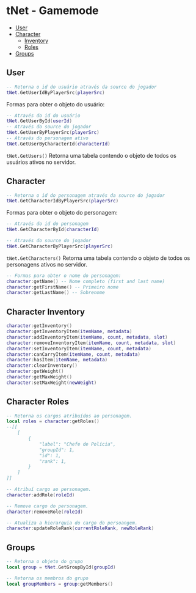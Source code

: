 # tNet - Gamemode

* [User](#user)
* [Character](#character)
    * [Inventory](#character-inventory)
    * [Roles](#character-roles)
* [Groups](#groups)

## User
```lua
-- Retorna o id do usuário através da source do jogador
tNet.GetUserIdByPlayerSrc(playerSrc)
```
Formas para obter o objeto do usuário:
```lua
-- Através do id do usuário
tNet.GetUserById(userId)
-- Através do source do jogador
tNet.GetUserByPlayerSrc(playerSrc)
-- Através do personagem ativo
tNet.GetUserByCharacterId(characterId)
```
`tNet.GetUsers()` Retorna uma tabela contendo o objeto de todos os usuários ativos no servidor.
## Character
```lua
-- Retorna o id do personagem através da source do jogador
tNet.GetCharacterIdByPlayerSrc(playerSrc)
```
Formas para obter o objeto do personagem:
```lua
-- Através do id do personagem
tNet.GetCharacterById(characterId)

-- Através do source do jogador
tNet.GetCharacterByPlayerSrc(playerSrc)
```
`tNet.GetCharacters()` Retorna uma tabela contendo o objeto de todos os personagens ativos no servidor.
```lua
-- Formas para obter o nome do personagem:
character:getName() -- Nome completo (first and last name)
character:getFirstName() -- Primeiro nome
character:getLastName() -- Sobrenome
```
## Character Inventory
```lua
character:getInventory()
character:getInventoryItem(itemName, metadata)
character:addInventoryItem(itemName, count, metadata, slot)
character:removeInventoryItem(itemName, count, metadata, slot)
character:setInventoryItem(itemName, count, metadata)
character:canCarryItem(itemName, count, metadata)
character:hasItem(itemName, metadata)
character:clearInventory()
character:getWeight()
character:getMaxWeight()
character:setMaxWeight(newWeight)
```
## Character Roles
```lua
-- Retorna os cargos atribuídos ao personagem.
local roles = character:getRoles()
--[[
    [
        {
            "label": "Chefe de Polícia",
            "groupId": 1,
            "id": 1,
            "rank": 1,
        }
    ]
]]

-- Atribuí cargo ao personagem.
character:addRole(roleId)

-- Remove cargo do personagem.
character:removeRole(roleId)

-- Atualiza a hierarquia do cargo do persoangem.
character:updateRoleRank(currentRoleRank, newRoleRank)
```

## Groups
```lua
-- Retorna o objeto do grupo
local group = tNet.GetGroupById(groupId)

-- Retorna os membros do grupo
local groupMembers = group:getMembers()
```